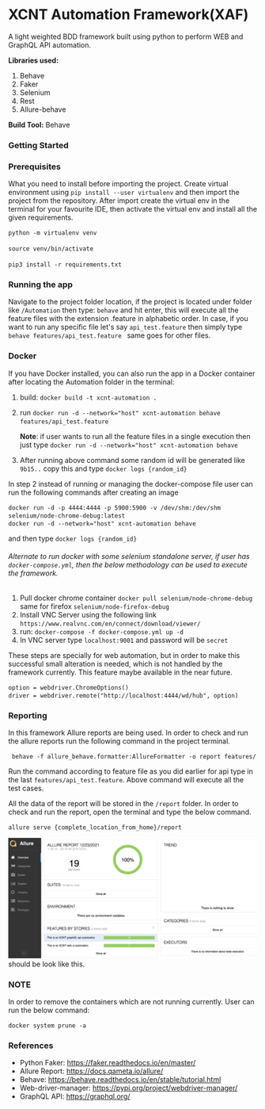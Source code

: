 # XCNT Automation Framework(XAF) #

A light weighted BDD framework built using python to perform  WEB and GraphQL API automation.

**Libraries used:**
1. Behave
2. Faker
3. Selenium
4. Rest
5. Allure-behave

**Build Tool:** Behave

### Getting Started ###

### Prerequisites

What you need to install before importing the project.
    Create virtual environment using
``
pip install --user virtualenv
``
and then import the project from the repository. 
After import create the virtual env in the terminal for your favourite IDE, then activate the virtual env and install all the given requirements.
```pythonverboseregexp
python -m virtualenv venv
 
source venv/bin/activate
    
pip3 install -r requirements.txt 
```

### Running the app
Navigate to the project folder location, if the project is located under folder like `/Automation`
   then type:
`behave` and hit enter, this will execute all the feature files with the extension .feature in alphabetic order.
   In case, if you want to run any specific file let's say `api_test.feature` then simply type ``behave features/api_test.feature ``
   same goes for other files.


### Docker
If you have Docker installed, you can also run the app in a Docker container after locating the Automation folder in the terminal:

1. build: `docker build -t xcnt-automation .`
2. run `docker run -d --network="host" xcnt-automation behave features/api_test.feature`
   
    **Note**: if user wants to run all the feature files in a single execution then just type `docker run -d --network="host" xcnt-automation behave`
3. After running above command some random id will be generated like `9b15..` copy this and type `docker logs {random_id}`

In step 2 instead of running or managing the docker-compose file user can run the following commands after creating an image

```buildoutcfg
docker run -d -p 4444:4444 -p 5900:5900 -v /dev/shm:/dev/shm selenium/node-chrome-debug:latest
docker run -d --network="host" xcnt-automation behave   
```
and then type `docker logs {random_id}`

###### Alternate to run docker with some selenium standalone server, if user has `docker-compose.yml`, then the below methodology can be used to execute the framework.
1. Pull docker chrome container `docker pull selenium/node-chrome-debug`
same for firefox `selenium/node-firefox-debug`
2. Install VNC Server using the following link `https://www.realvnc.com/en/connect/download/viewer/`
3. run: `docker-compose -f docker-compose.yml up -d`
4. In VNC server type `localhost:9001` and password will be `secret`

These steps are specially for web automation, but in order to make this successful small alteration is needed, which is not handled by the framework currently. This feature maybe available in the near future.
```buildoutcfg
option = webdriver.ChromeOptions()
driver = webdriver.remote("http://localhost:4444/wd/hub", option)
```

### Reporting
In this framework Allure reports are being used. In order to check and run the allure reports run the following command in the project terminal.
```buildoutcfg
 behave -f allure_behave.formatter:AllureFormatter -o report features/
```
Run the command according to feature file as you did earlier for api type in the last `features/api_test.feature`. Above command will execute all the test cases.

All the data of the report will be stored in the `/report` folder. In order to check and run the report, open the terminal and type the below command.
```buildoutcfg
allure serve {complete_location_from_home}/report  
```
![img.png](img.png)
should be look like this.

### NOTE
In order to remove the containers which are not running currently. User can run the below command:
```
docker system prune -a 
```

### References
* Python Faker: https://faker.readthedocs.io/en/master/
* Allure Report: https://docs.qameta.io/allure/
* Behave: https://behave.readthedocs.io/en/stable/tutorial.html
* Web-driver-manager: https://pypi.org/project/webdriver-manager/
* GraphQL API: https://graphql.org/
